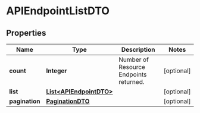 

# APIEndpointListDTO

## Properties

Name | Type | Description | Notes
------------ | ------------- | ------------- | -------------
**count** | **Integer** | Number of Resource Endpoints returned.  |  [optional]
**list** | [**List&lt;APIEndpointDTO&gt;**](APIEndpointDTO.md) |  |  [optional]
**pagination** | [**PaginationDTO**](PaginationDTO.md) |  |  [optional]



